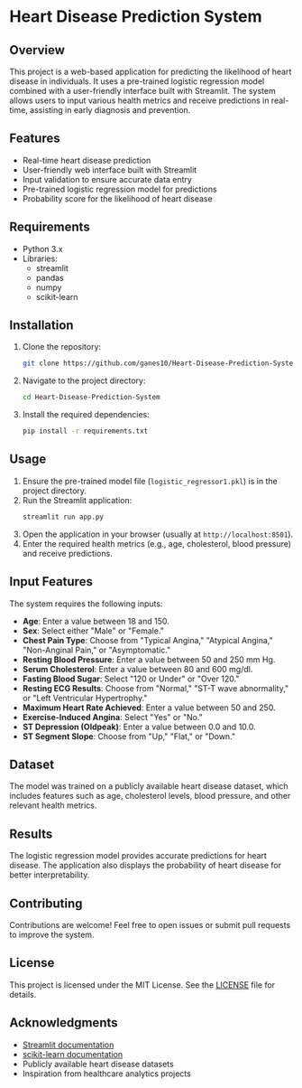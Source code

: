 # Heart Disease Prediction System

## Overview
This project is a web-based application for predicting the likelihood of heart disease in individuals. It uses a pre-trained logistic regression model combined with a user-friendly interface built with Streamlit. The system allows users to input various health metrics and receive predictions in real-time, assisting in early diagnosis and prevention.

## Features
- Real-time heart disease prediction
- User-friendly web interface built with Streamlit
- Input validation to ensure accurate data entry
- Pre-trained logistic regression model for predictions
- Probability score for the likelihood of heart disease

## Requirements
- Python 3.x
- Libraries:
    - streamlit
    - pandas
    - numpy
    - scikit-learn

## Installation
1. Clone the repository:
     ```bash
     git clone https://github.com/ganes10/Heart-Disease-Prediction-System.git
     ```
2. Navigate to the project directory:
     ```bash
     cd Heart-Disease-Prediction-System
     ```
3. Install the required dependencies:
     ```bash
     pip install -r requirements.txt
     ```

## Usage
1. Ensure the pre-trained model file (`logistic_regressor1.pkl`) is in the project directory.
2. Run the Streamlit application:
     ```bash
     streamlit run app.py
     ```
3. Open the application in your browser (usually at `http://localhost:8501`).
4. Enter the required health metrics (e.g., age, cholesterol, blood pressure) and receive predictions.

## Input Features
The system requires the following inputs:
- **Age**: Enter a value between 18 and 150.
- **Sex**: Select either "Male" or "Female."
- **Chest Pain Type**: Choose from "Typical Angina," "Atypical Angina," "Non-Anginal Pain," or "Asymptomatic."
- **Resting Blood Pressure**: Enter a value between 50 and 250 mm Hg.
- **Serum Cholesterol**: Enter a value between 80 and 600 mg/dl.
- **Fasting Blood Sugar**: Select "120 or Under" or "Over 120."
- **Resting ECG Results**: Choose from "Normal," "ST-T wave abnormality," or "Left Ventricular Hypertrophy."
- **Maximum Heart Rate Achieved**: Enter a value between 50 and 250.
- **Exercise-Induced Angina**: Select "Yes" or "No."
- **ST Depression (Oldpeak)**: Enter a value between 0.0 and 10.0.
- **ST Segment Slope**: Choose from "Up," "Flat," or "Down."

## Dataset
The model was trained on a publicly available heart disease dataset, which includes features such as age, cholesterol levels, blood pressure, and other relevant health metrics.

## Results
The logistic regression model provides accurate predictions for heart disease. The application also displays the probability of heart disease for better interpretability.

## Contributing
Contributions are welcome! Feel free to open issues or submit pull requests to improve the system.

## License
This project is licensed under the MIT License. See the [LICENSE](LICENSE) file for details.

## Acknowledgments
- [Streamlit documentation](https://docs.streamlit.io/)
- [scikit-learn documentation](https://scikit-learn.org/)
- Publicly available heart disease datasets
- Inspiration from healthcare analytics projects
